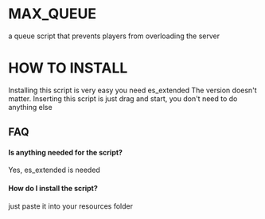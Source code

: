 
# MAX_QUEUE

a queue script that prevents players from overloading the server

# HOW TO INSTALL
Installing this script is very easy you need es_extended
The version doesn't matter. Inserting this script is just drag and start, you don't need to do anything else


## FAQ

#### Is anything needed for the script?

Yes, es_extended is needed

#### How do I install the script?

just paste it into your resources folder

